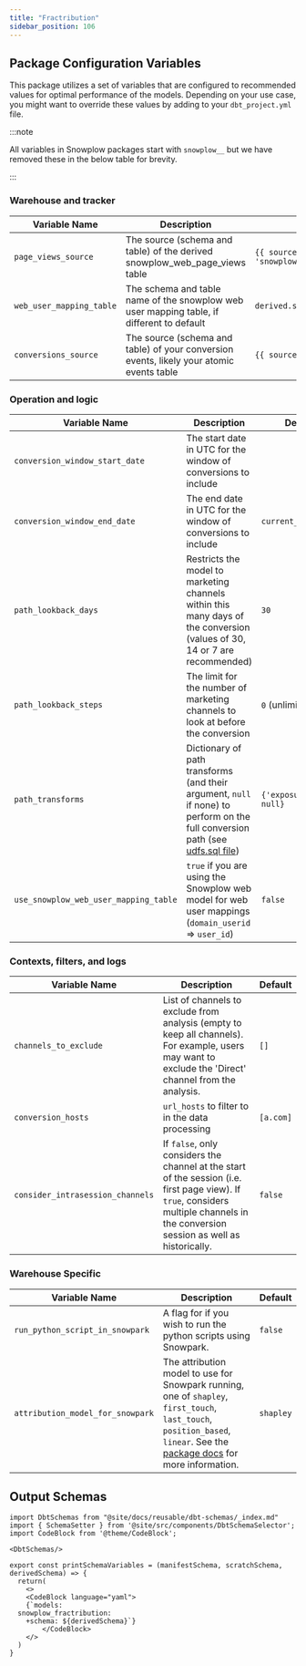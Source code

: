 ```yaml
---
title: "Fractribution"
sidebar_position: 106
---
```


## Package Configuration Variables

This package utilizes a set of variables that are configured to recommended values for optimal performance of the models. Depending on your use case, you might want to override these values by adding to your `dbt_project.yml` file.

:::note

All variables in Snowplow packages start with `snowplow__` but we have removed these in the below table for brevity.

:::


### Warehouse and tracker 
| Variable Name            | Description                                                                               | Default                                              |
| ------------------------ | ----------------------------------------------------------------------------------------- | ---------------------------------------------------- |
| `page_views_source`      | The source (schema and table) of the derived snowplow_web_page_views table                | `{{ source('derived', 'snowplow_web_page_views') }}` |
| `web_user_mapping_table` | The schema and table name of the snowplow web user mapping table, if different to default | `derived.snowplow_web_user_mapping`                  |
| `conversions_source`     | The source (schema and table) of your conversion events, likely your atomic events table  | `{{ source('atomic', 'events') }}`                   |

### Operation and logic
| Variable Name                         | Description                                                                                                                                                                                                                                   | Default                   |
| ------------------------------------- | --------------------------------------------------------------------------------------------------------------------------------------------------------------------------------------------------------------------------------------------- | ------------------------- |
| `conversion_window_start_date`        | The start date in UTC for the window of conversions to include                                                                                                                                                                                |                           |
| `conversion_window_end_date`          | The end date in UTC for the window of conversions to include                                                                                                                                                                                  | `current_date()-1`        |
| `path_lookback_days`                  | Restricts the model to marketing channels within this many days of the conversion (values of 30, 14 or 7 are recommended)                                                                                                                     | `30`                      |
| `path_lookback_steps`                 | The limit for the number of marketing channels to look at before the conversion                                                                                                                                                               | `0` (unlimited)           |
| `path_transforms`                     | Dictionary of path transforms (and their argument, `null` if none) to perform on the full conversion path (see [udfs.sql file](https://github.com/snowplow/dbt-snowplow-fractribution/blob/main/macros/path_transformations/create_udfs.sql)) | `{'exposure_path': null}` |
| `use_snowplow_web_user_mapping_table` | `true` if you are using the Snowplow web model for web user mappings (`domain_userid` => `user_id`)                                                                                                                                           | `false`                   |

### Contexts, filters, and logs
| Variable Name                    | Description                                                                                                                                                                          | Default   |
| -------------------------------- | ------------------------------------------------------------------------------------------------------------------------------------------------------------------------------------ | --------- |
| `channels_to_exclude`            | List of channels to exclude from analysis (empty to keep all channels). For example, users may want to exclude the 'Direct' channel from the analysis.                               | `[]`      |
| `conversion_hosts`               | `url_hosts` to filter to in the data processing                                                                                                                                      | `[a.com]` |
| `consider_intrasession_channels` | If `false`, only considers the channel at the start of the session (i.e. first page view). If `true`, considers multiple channels in the conversion session as well as historically. | `false`   |

### Warehouse Specific 

<Tabs groupId="warehouse" queryString>
<TabItem value="snowflake" label="Snowflake" default>

| Variable Name | Description                                                                                                                                                                    | Default        |
| ------------- | ------------------------------------------------------------------------------------------------------------------------------------------------------------------------------ | -------------- |
| `run_python_script_in_snowpark`   | A flag for if you wish to run the python scripts using Snowpark. | `false` |
| `attribution_model_for_snowpark`   | The attribution model to use for Snowpark running, one of `shapley`, `first_touch`, `last_touch`, `position_based`, `linear`. See the [package docs](/docs/modeling-your-data/modeling-your-data-with-dbt/dbt-models/dbt-fractribution-data-model/index.md#attribution-models) for more information. | `shapley` |

</TabItem>
</Tabs>

## Output Schemas
```mdx-code-block
import DbtSchemas from "@site/docs/reusable/dbt-schemas/_index.md"
import { SchemaSetter } from '@site/src/components/DbtSchemaSelector';
import CodeBlock from '@theme/CodeBlock';

<DbtSchemas/>

export const printSchemaVariables = (manifestSchema, scratchSchema, derivedSchema) => {
  return(
    <>
    <CodeBlock language="yaml">
    {`models:
  snowplow_fractribution:
    +schema: ${derivedSchema}`}
        </CodeBlock>
    </>
  )
}

```
<SchemaSetter output={printSchemaVariables}/>
